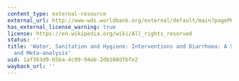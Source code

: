 ```yaml
---
content_type: external-resource
external_url: http://www-wds.worldbank.org/external/default/main?pagePK=64193027&piPK=64187937&theSitePK=523679&menuPK=64187510&searchMenuPK=64187283&siteName=WDS&entityID=000090341_20060131093704
has_external_license_warning: true
license: https://en.wikipedia.org/wiki/All_rights_reserved
status: ''
title: 'Water, Sanitation and Hygiene: Interventions and Diarrhoea: A Systematic Review
  and Meta-analysis'
uid: 1af363d9-b5ba-4c99-94eb-2db108dfbfe2
wayback_url: ''
---
```

